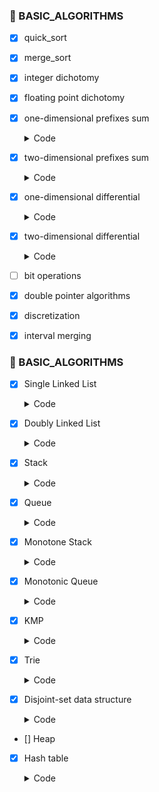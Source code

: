 ### 🦄 BASIC_ALGORITHMS

- [x] quick_sort
- [x] merge_sort
- [x] integer dichotomy
- [x] floating point dichotomy
- [x] one-dimensional prefixes sum
  
  <details>
  <summary>Code</summary>
    ```tex
      S[i] = a[1] + a[2] + ... a[i]
      a[l] + ... + a[r] = S[r] - S[l - 1]
    ``` 
  
  </details>  
- [x] two-dimensional prefixes sum
  
  <details>
  <summary>Code</summary>
    ```tex
      S[i, j] = 第i行j列格子左上部分所有元素的和
      以(x1, y1)为左上角，(x2, y2)为右下角的子矩阵的和为：
      S[x2, y2] - S[x1 - 1, y2] - S[x2, y1 - 1] + S[x1 - 1, y1 - 1]
    ```
  </details> 

- [x] one-dimensional differential

  <details>
  <summary>Code</summary>
     ```tex
      给区间[l, r]只每个数加上c: b[l] += c, b[r + 1] -= c
      满足以下规律
      a[i] = b[1] + b[2] + b[3] + ... + b[i]
      当b[l] += c 意味着求 a[l]的时候 --> a[l] = b[1] + b[2] + ... + b[l] + c
      那么 a[l + 1] = a[l] + b[l + 1] + c 也会+C 依次类推
      所以当我们 b[l] += c 执行这句时，后面的都会+c
      但是求的是[l, r]区域+c，所以将r+1后面的-c
     ```
  </details> 

- [x] two-dimensional differential

  <details>
  <summary>Code</summary>
    ```tex
      给以(x1, y1)为左上角，(x2, y2)为右下角的子矩阵中的所有元素加上c：

      总体思路和一维的差不多
      1. 先构造b数组
        b[x1, y1] += c
        b[x2 + 1, y1] -= c
        b[x1, y2 + 1] -= c
        [x2 + 1, y2 + 1] += c
      
      2. 对b数组求前缀和
        b[i][j] = b[x - 1][j] + b[x][j - 1] - b[i - 1][j - 1] + b[i][j]
    ``` 
  </details>  

    
- [ ] bit operations
- [x] double pointer algorithms
- [x] discretization
- [x] interval merging

### 🦄 BASIC_ALGORITHMS 

- [x] Single Linked List

  <details>
  <summary>Code</summary>

    ```java

      int head = -1; // 链表的头部
      int[] e = new int[N]; // 存储节点的值
      int[] next = new int[N]; // 存储节点的next
      int index = 0; // 当前节点位置

      public static void insert(int a) {

        e[index] = a;
        next[index] = head;
        head = index++;

      }

      // 如果是删除头节点head = next[head]
      public static void remove(int k) {
        next[k] = next[next[k]]
      }
    ``` 
  
  </details>  

- [x] Doubly Linked List 

  <details>
  <summary>Code</summary>

    ```java

      int[] e = new int[N];
      int[] r = new int[N];
      int[] l = new int[N];
      int index;

      public static void init() {
        r[0] = 1;
        l[1] = 0;
        index = 2;
      }
      
      // k节点的右边插入
      public static void insert(int k, int x) {
        
        e[index] = x;
        r[index] = r[k];
        l[index] = k;
        l[r[k]] = index;
        r[k] = index++;

      }

      public static void remove(int k) {
        l[r[k]] = l[k];
        r[l[k]] = r[k];
      }

    ``` 
  
  </details>  

- [x] Stack

  <details>
  <summary>Code</summary>

    ```java

    int[] stk = new int[N];
    int tt = 0;

    // 插入
    stk[++tt] = x;

    // 弹出
    tt--;

    // 栈顶
    stk[tt];

    ``` 
  
  </details>  

- [x] Queue

  <details>
  <summary>Code</summary>

    ```java

    int[] q = new int[N];
    int hh = 0; // 队头
    int tt = -1; // 队尾

    // 队尾插入
    q[++tt] = x;

    // 队头
    q[hh] 

    // 是否为空
    if (hh <= tt) {}
      
    ``` 
  
  </details>  

- [x] Monotone Stack

  <details>
  <summary>Code</summary>

    ```java

    int tt = 0;
    for (int i = 1; i <= n; i++) {
      while (tt && check(stk[tt], i)) t--;
      stk[++t] = i;
    }

    ``` 
  
  </details>  

- [x] Monotonic Queue

  <details>
  <summary>Code</summary>

    ```java

    int hh = 0;
    int tt = -1;

    for (int i = 0; i < n; i++) {

      while (hh <= tt && check_out(q[hh])) h++;
      while (hh <= tt && check(q[tt], t)) t--;
      q[++tt] = i;
    }

    ``` 
  
  </details>  

- [x] KMP
  
  <details>
  <summary>Code</summary>
    ```java
      /** s[]是长文本，p[]是模式串，n是s的长度，m是p的长度 */

      /** 求模式串的Next数组 */
      for (int i = 2, j = 0; j <= m; i++) {

        while (j > 0 && p[i] != p[j + 1]) j = ne[j];

        if (p[i] == p[j + 1]) j++;

        ne[i] = j;
      }

      /** 匹配 */
      for (int i = 1, j = 0; i <= n; i++) {

        while (j > 0 && s[i] != p[j + 1]) j = ne[j];

        if (s[i] == p[j + 1]) j++;
        
        if (j == m) {
          j = ne[j];
          // 匹配成功
        }
      }
    ```
  </details>  
   

- [x] Trie

  <details>
  <summary>Code</summary>
    ```java
    // 存储树中每个节点的子节点
    int[][] son = new int[N][26];
    // 存储以节点为结尾的单词个数
    int[] cnt = new int[N];
    // 标记下标
    int index = 0;

    // 插入操作
    public void insert(String str) {

      int p = 0;

      for (int i = 0; i < str.length(); i++) {
        
        // 如果不存在该字符则添加，u：自己定义的含义
        if (son[p][u] == 0) son[p][u] = ++index;
        // 存在则继续
        p = son[p][u];
      }

      cnt[p]++;
    }

    // 查询字符串出现的次数
    public int query(String str) {
      
      int p = 0;

      for (int i = 0; i < str.length(); i++) {

        // 不存在该字符则该字符串没有
        if (son[p][u] == 0) return 0;
        p = son[p][u];

      }

      return cnt[p];
    }
  ```
  </details> 

- [x] Disjoint-set data structure

  <details>
  <summary>Code</summary>
    朴素并查集
      ```java
        int[] p = new int[N]; // 存储每个节点的祖宗节点

        // 返回祖宗节点 + 路径压缩
        public int find(int x) {

          if (p[x] != x) p[x] = find(p[x]);
          return p[x];
          
        }

        // 初始化 节点编号1~n
        for (int i = 1; i <= n; i++) p[i] = i;

        // 合并a和b集合(a向b合并，a集合的根节点等于b集合的根节点)
        p[find(a)] = find(b);
      ```

    维护size的并查集
      ```java
        int[] p = new int[N];
        // 记录祖宗节点所在集合中的数量
        int[] size = new int[N];

        public int find(int x) {
          if (p[x] != x) p[x] = find(p[x]);
          return p[x];
        }

        // 初始化
        for (int i = 1; i <= n; i++) {
          p[i] = i;
          size[i] = 1;
        }

        // 合并两个集合(有顺序要求)
        // 将a集合合并到b集合中，将a的size加到a
        size[find(b)] += size[find(a)];
        p[find[a]] = find(b); 
      ```

    维护到祖宗节点的距离的并查集
      ```java
        int[] p = new int[N];
        int[] d = new int[N]; // x到p[x]的距离

        public int find(int x) {

          if (p[x] != x) {
            int u = find(p[x]);
            d[x] += d[p[x]]; // 当前节点的值加当前节点的父元素的值
            p[x] = u;
          }

            return p[x];
          }

        for (int = 1; i <= n; i++) {
          p[i] = i;
          d[i] = 0;
        }

        // 合并
        p[find(a)] = find(b);
        d[find(a)] = distance; // 具体问题
      ```

  </details> 

- [] Heap
  
- [x] Hash table

  <details>
  <summary>Code</summary>
    一般哈希
    ```java
    
      // 拉链法
      static int[] h = new int[N];
      static int[] e = new int[N];
      static int[] ne = new int[N];
    
      public void insert(int x) {

        // mod(负数情况)
        int k = (x % N + N) % N

        e[index] = x;
        ne[index] = h[k];
        h[k] = index++;

      }


      public boolean find(int x) {
        
        int k = (x % N + N) % N;
        
        for (int i = h[k]; i != -1; i = ne[i]) {
          if (e[i] == x) return true;
        }

        return false;
      }

      // 初始化h[]
      for (int i = 0; i < N; i++) {
        h[i] = -1;
      }

    ```

    ```java
    
      //开放寻址法

      // N的范围在查询长度的2到3倍
      static int[] h = new int[N];
      static int nulls = 0x3f3f3f3f; // 规定当前位置为空
      public int find(int x) {

        int k = (x % N + N) % N;

        while (h[k] != nulls && h[k] != x) {
          k++;
          if (k == N) k = 0;
        }
        return k;
      }


      // 初始化
      for (int i = 0; i < N; i++) {
        h[i] = nulls;
      }
    
    ```
  </details>
